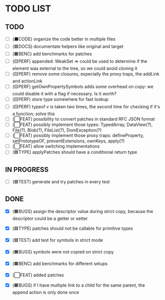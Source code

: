 # TODO LIST

## TODO

- [ ] (⬛CODE) organize the code better in multiple files
- [ ] (🟪DOCS) documentate helpers like original and target
- [ ] (🟫BENC) add benchmarks for patches
- [ ] (🟨PERF) appended: WeakSet => could be used to determine if the element was external to the tree, so we could avoid cloning it
- [ ] (🟨PERF) remove some closures, expecially the proxy traps, the addLink and actionLink
- [ ] (🟨PERF) getOwnPropertySymbols adds some overhead on copy: we could disable it with a flag if necessary. Is it worth?
- [ ] (🟨PERF) store type somewhere for fast lookup
- [ ] (🟨PERF) typeof v is taken two times, the second time for checking if it's a function; solve this
- [ ] (⬜FEAT) possibility to convert patches in standard RFC JSON format
- [ ] (⬜FEAT) possibly implement those types: TypedArray, DataView(?), File(?), Blob(?), FileList(?), DomException(?)
- [ ] (⬜FEAT) possibly implement those proxy traps: defineProperty, setPrototypeOF, preventExtensions, ownKeys, apply(?)
- [ ] (⬜FEAT) allow switching implementations
- [ ] (🟦TYPE) applyPatches should have a conditional return type

## IN PROGRESS

- [ ] (🟩TEST) generate and try patches in every test

## DONE

- [x] (🟧BUGS) assign the descriptor value during strict copy, because the descriptor could be a getter or setter
- [x] (🟦TYPE) patches should not be callable for primitive types
- [x] (🟩TEST) add test for symbols in strict mode 
- [x] (🟧BUGS) symbols were not copied on strict copy
- [x] (🟫BENC) add benchmarks for different setups
- [x] (⬜FEAT) added patches
- [x] (🟧BUGS) if I have multiple link to a child for the same parent, the append action is only done once


